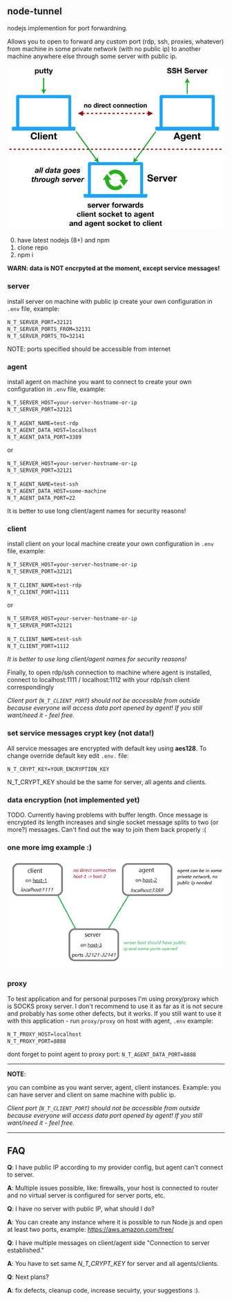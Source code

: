 ## node-tunnel

nodejs implemention for port forwardning.

Allows you to open to forward any custom port (rdp, ssh, proxies, whatever) from machine in some private network (with no public ip) to another machine anywhere else through some server with public ip.

![](imgs/client-server-agent.png?raw=true)

0. have latest nodejs (8+) and npm
1. clone repo
2. npm i

**WARN: data is NOT encrpyted at the moment, except service messages!**


### server

install server on machine with public ip
create your own configuration in `.env` file, example:
```
N_T_SERVER_PORT=32121
N_T_SERVER_PORTS_FROM=32131
N_T_SERVER_PORTS_TO=32141
```
NOTE: ports specified should be accessible from internet

### agent

install agent on machine you want to connect to
create your own configuration in `.env` file, example:
```
N_T_SERVER_HOST=your-server-hostname-or-ip
N_T_SERVER_PORT=32121

N_T_AGENT_NAME=test-rdp
N_T_AGENT_DATA_HOST=localhost
N_T_AGENT_DATA_PORT=3389
```
or
```
N_T_SERVER_HOST=your-server-hostname-or-ip
N_T_SERVER_PORT=32121

N_T_AGENT_NAME=test-ssh
N_T_AGENT_DATA_HOST=some-machine
N_T_AGENT_DATA_PORT=22
```
It is better to use long client/agent names for security reasons!

### client

install client on your local machine
create your own configuration in `.env` file, example:
```
N_T_SERVER_HOST=your-server-hostname-or-ip
N_T_SERVER_PORT=32121

N_T_CLIENT_NAME=test-rdp
N_T_CLIENT_PORT=1111
```
or
```
N_T_SERVER_HOST=your-server-hostname-or-ip
N_T_SERVER_PORT=32121

N_T_CLIENT_NAME=test-ssh
N_T_CLIENT_PORT=1112
```
*It is better to use long client/agent names for security reasons!*


Finally, to open rdp/ssh connection to machine where agent is installed, connect to localhost:1111 / localhost:1112 with your rdp/ssh client correspondingly


*Client port (`N_T_CLIENT_PORT`) should not be accessible from outside because everyone will access data port opened by agent! 
If you still want/need it - feel free.*


### set service messages crypt key (not data!)

All service messages are encrypted with default key using **aes128**. To change override default key edit `.env.` file:
```
N_T_CRYPT_KEY=YOUR_ENCRYPTION_KEY
```
N_T_CRYPT_KEY should be the same for server, all agents and clients.


### data encryption  (not implemented yet)

TODO.
Currently having problems with buffer length. Once message is encrypted its length increases and single socket message splits to two (or more?) messages. Can't find out the way to join them back properly :(

### one more img example :)

![](imgs/port-forwarding.png?raw=true)

### proxy

To test application and for personal purposes I'm using proxy/proxy which is SOCKS proxy server.
I don't recommend to use it as far as it is not secure and probably has some other defects, but it works.
If you still want to use it with this application - run `proxy/proxy` on host with agent, `.env` example:
```
N_T_PROXY_HOST=localhost
N_T_PROXY_PORT=8888
```
dont forget to point agent to proxy port: `N_T_AGENT_DATA_PORT=8888`

---

**NOTE**: 

you can combine as you want server, agent, client instances. Example: you can have server and client on same machine with public ip.


*Client port (`N_T_CLIENT_PORT`) should not be accessible from outside because everyone will access data port opened by agent! 
If you still want/need it - feel free.*

---

## FAQ

**Q**: I have public IP according to my provider config, but agent can't connect to server.

**A**: Multiple issues possible, like: firewalls, your host is connected to router and no virtual server is configured for server ports, etc.

**Q**: I have no server with public IP, what should I do?

**A**: You can create any instance where it is possible to run Node.js and open at least two ports, example: https://aws.amazon.com/free/

**Q**: I have multiple messages on client/agent side "Connection to server established."

**A**: You have to set same *N_T_CRYPT_KEY* for server and all agents/clients.

**Q**: Next plans?

**A**: fix defects, cleanup code, increase secuirty, your suggestions :).
